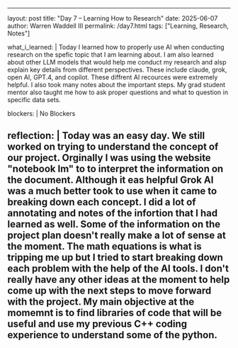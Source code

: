 ---
layout: post
title: "Day 7 – Learning How to Research"
date: 2025-06-07
author: Warren Waddell III
permalink: /day7.html
tags: ["Learning, Research, Notes"]

what_i_learned: |
  Today I learned how to properly use AI when conducting research on the spefic topic that I am learning about. I am also learned about other LLM models that would help me conduct my research and alsp explain key details from different perspectives. These include claude, grok, open AI, GPT.4, and copilot. These diffrent AI recources were extremely helpful. I also took many notes about the important steps. My grad student mentor also taught me how to ask proper questions and what to question in specific data sets.
  
blockers: |
  No Blockers

reflection: |
  Today was an easy day. We still worked on trying to understand the concept of our project. Orginally I was using the website "notebook lm" to to interpret the information on the document. Although it eas helpful Grok AI was a much better took to use when it came to breaking down each concept. I did a lot of annotating and notes of the infortion that I had learned as well. Some of the information on the project plan doesn't really make a lot of sense at the moment. The math equations is what is tripping me up but I tried to start breaking down each problem with the help of the AI tools. I don't really have any other ideas at the moment to help come up with the next steps to move forward with the project. My main objective at the momemnt is to find libraries of code that will be useful and use my previous C++ coding experience to understand some of the python.
  ---
